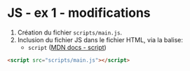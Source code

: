 # JS - ex 1 - modifications

 1. Création du fichier `scripts/main.js`. 
 2. Inclusion du fichier JS dans le fichier HTML, via la balise:
    - `script` ([MDN docs - script](https://developer.mozilla.org/fr/docs/Web/HTML/Element/script))

```html
<script src="scripts/main.js"></script>
```
 